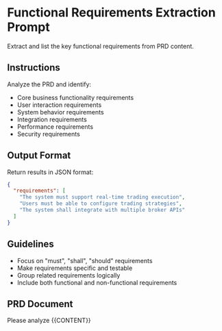 # Functional Requirements Extraction Prompt

Extract and list the key functional requirements from PRD content.

## Instructions

Analyze the PRD and identify:

- Core business functionality requirements
- User interaction requirements
- System behavior requirements
- Integration requirements
- Performance requirements
- Security requirements

## Output Format

Return results in JSON format:

```json
{
  "requirements": [
    "The system must support real-time trading execution",
    "Users must be able to configure trading strategies",
    "The system shall integrate with multiple broker APIs"
  ]
}
```

## Guidelines

- Focus on "must", "shall", "should" requirements
- Make requirements specific and testable
- Group related requirements logically
- Include both functional and non-functional requirements

## PRD Document

Please analyze {{CONTENT}}
